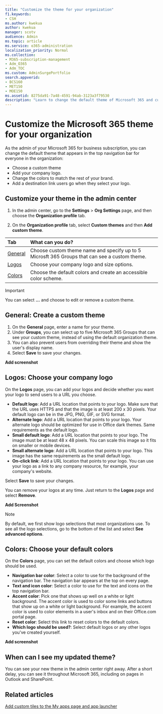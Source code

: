 ```yaml
---
title: "Customize the theme for your organization"
f1.keywords:
- CSH
ms.author: kwekua
author: kwekua
manager: scotv
audience: Admin
ms.topic: article
ms.service: o365-administration
localization_priority: Normal
ms.collection: 
- M365-subscription-management 
- Adm_O365
- Adm_TOC
ms.custom: AdminSurgePortfolio
search.appverid:
- BCS160
- MET150
- MOE150
ms.assetid: 8275da91-7a48-4591-94ab-3123a3f79530
description: "Learn to change the default theme of Microsoft 365 and customize it to match your company logo or color. "
---
```


# Customize the Microsoft 365 theme for your organization

As the admin of your Microsoft 365 for business subscription, you can change the default theme that appears in the top navigation bar for everyone in the organization:

- Choose a custom theme
- Add your company logo.
- Change the colors to match the rest of your brand.
- Add a destination link users go when they select your logo.
  
## Customize your theme in the admin center

1. In the admin center, go to the **Settings** \> **Org Settings** page, and then choose the **Organization profile** tab.

2. On the **Organization profile** tab, select **Custom themes** and then **Add custom theme**.

|**Tab**|**What can you do?**|
|:-----|:-----|
|[General](#general-create-a-custom-theme) <br/> |Choose custom theme name and specify up to 5 Microsft 365 Groups that can see a custom theme.  <br/> |
|[Logos](#logos-choose-your-company-logo) <br/> |Choose your company logo and size options.  <br/> |
|[Colors](#colors-choose-your-default-colors) <br/> |Choose the default colors and create an accessible color scheme. <br/> |

> [!IMPORTANT]
> You can select **...** and choose to edit or remove a custom theme.

## General: Create a custom theme

1. On the **General** page, enter a name for your theme.
2. Under **Groups**, you can select up to five Microsoft 365 Groups that can see your custom theme, instead of using the default organization theme.
3. You can also prevent users from overriding their theme and show the user's display name.
4. Select **Save** to save your changes.

**Add screenshot**
  
## Logos: Choose your company logo

On the **Logos** page, you can add your logos and decide whether you want your logo to send users to a URL you choose.

- **Default logo**: Add a URL location that points to your logo. Make sure that the URL uses HTTPS and that the image is at least 200 x 30 pixels. Your default logo can be in the JPG, PNG, GIF, or SVG format.
- **Alternate logo**: Add a URL location that points to your logo. Your alternate logo should be optimized for use in Office dark themes. Same requirements as the default logo.
- **Small default logo**: Add a URL location that points to your logo. The image must be at least 48 x 48 pixels. You can scale this image so it fits on smaller or mobile devices.
- **Small alternate logo**: Add a URL location that points to your logo. This image has the same requirements as the small default logo.
- **On-click link**: Add a URL location that points to your logo. You can use your logo as a link to any company resource, for example, your company's website.

Select **Save** to save your changes.

You can remove your logos at any time. Just return to the **Logos** page and select **Remove**.

**Add Screenshot**

> [!NOTE]
> By default, we first show logo selections that most organizations use. To see all the logo selections, go to the bottom of the list and select **See advanced options**.
  
## Colors: Choose your default colors

On the **Colors** page, you can set the default colors and choose which logo should be used.

- **Navigation bar color**: Select a color to use for the background of the navigation bar. The navigation bar appears at the top on every page.
- **Text and icon color**: Select a color to use for the text and icons on the top navigation bar.
- **Accent color**: Pick one that shows up well on a white or light background. The accent color is used to color some links and buttons that show up on a white or light background. For example, the accent color is used to color elements in a user's inbox and on their Office.com portal page.
- **Reset color**: Select this link to reset colors to the default colors.
- **Which logo should be used?**: Select default logos or any other logos you've created yourself.

**Add screenshot**

## When can I see my updated theme?

You can see your new theme in the admin center right away. After a short delay, you can see it throughout Microsoft 365, including on pages in Outlook and SharePoint.
  
## Related articles

[Add custom tiles to the My apps page and app launcher](../manage/customize-the-app-launcher.md)